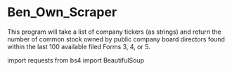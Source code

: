 # Ben_Own_Scraper
This program will take a list of company tickers (as strings) and return the number of common stock owned by public company board directors found within the last 100 available filed Forms 3, 4, or 5.

import requests
from bs4 import BeautifulSoup
